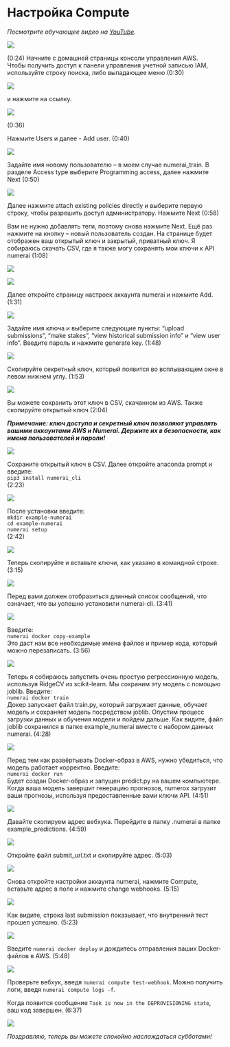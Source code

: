 # Настройка Compute

_Посмотрите обучающее видео на_ [_YouTube_](https://youtu.be/YFgXMpQszpM)_._

![](../.gitbook/assets/c1.png)

(0:24) Начните с домашней страницы консоли управления AWS.\
Чтобы получить доступ к панели управления учетной записью IAM, используйте строку поиска, либо выпадающее меню (0:30)

![](../.gitbook/assets/c2.png)

и нажмите на ссылку.&#x20;

![](../.gitbook/assets/c3.png)

(0:36)&#x20;

Нажмите Users и далее - Add user. (0:40)

![](../.gitbook/assets/c4.png)

Задайте имя новому пользователю – в моем случае numerai\_train. В разделе Access type выберите Programming access, далее нажмите Next (0:50)&#x20;

![](../.gitbook/assets/c5.png)

Далее нажмите attach existing policies directly и выберите первую строку, чтобы разрешить доступ администратору. Нажмите Next (0:58)

Вам не нужно добавлять теги, поэтому снова нажмите Next. Ещё раз нажмите на кнопку – новый пользователь создан. На странице будет отображен ваш открытый ключ и закрытый, приватный ключ. Я собираюсь скачать CSV, где я также могу сохранять мои ключи к API numerai (1:08)

![](../.gitbook/assets/c6.png)

![](../.gitbook/assets/c7.png)

Далее откройте страницу настроек аккаунта numerai и нажмите Add. (1:31)&#x20;

![](../.gitbook/assets/c8.png)

Задайте имя ключа и выберите следующие пункты: “upload submissions”, “make stakes”, “view historical submission info” и “view user info”. Введите пароль и нажмите generate key. (1:48)&#x20;

![](../.gitbook/assets/c10.png)

Скопируйте секретный ключ, который появится во всплывающем окне в левом нижнем углу. (1:53)&#x20;

![](../.gitbook/assets/c11.png)

Вы можете сохранить этот ключ в CSV, скачанном из AWS. Также скопируйте открытый ключ (2:04)

_**Примечание: ключ доступа и секретный ключ позволяют управлять вашими аккаунтами AWS и Numerai. Держите их в безопасности, как имена пользователей и пароли!**_

![](../.gitbook/assets/c12.png)

Сохраните открытый ключ в CSV. Далее откройте anaconda prompt и введите:\
`pip3 install numerai_cli` \
(2:23)&#x20;

![](../.gitbook/assets/c13.png)

После установки введите:\
`mkdir example-numerai`\
`cd example-numerai`\
`numerai setup`\
(2:42)&#x20;

![](../.gitbook/assets/c14.png)

Теперь скопируйте и вставьте ключи, как указано в командной строке. (3:15)

![](../.gitbook/assets/c15.png)

Перед вами должен отобразиться длинный список сообщений, что означает, что вы успешно установили numerai-cli. (3:41)

![](<../.gitbook/assets/c15 (1).png>)

Введите:\
`numerai docker copy-example`\
Это даст нам все необходимые имена файлов и пример кода, который можно перезаписать. (3:56)

![](../.gitbook/assets/c17.png)

Теперь я собираюсь запустить очень простую регрессионную модель, используя RidgeCV из scikit-learn. Мы сохраним эту модель с помощью joblib. Введите:\
`numerai docker train`\
Докер запускает файл train.py, который загружает данные, обучает модель и сохраняет модель посредством joblib. Опустим процесс загрузки данных и обучения модели и пойдем дальше. Как видите, файл joblib сохранился в папке example\_numerai вместе с набором данных numerai. (4:28)

![](../.gitbook/assets/c19.png)

Перед тем как развёртывать Docker-образ в AWS, нужно убедиться, что модель работает корректно. Введите:\
`numerai docker run`\
Будет создан Docker-образ и запущен predict.py на вашем компьютере. Когда ваша модель завершит генерацию прогнозов, numerox загрузит ваши прогнозы, используя предоставленные вами ключи API. (4:51)

![](../.gitbook/assets/c20.png)

Давайте скопируем адрес вебхука. Перейдите в папку .numerai в папке example\_predictions. (4:59)

![](../.gitbook/assets/c21.png)

Откройте файл submit\_url.txt и скопируйте адрес. (5:03)

![](../.gitbook/assets/c22.png)

Снова откройте настройки аккаунта numerai, нажмите Compute, вставьте адрес в поле и нажмите change webhooks. (5:15)&#x20;

![](../.gitbook/assets/c23.png)

Как видите, строка last submission показывает, что внутренний тест прошел успешно. (5:23)&#x20;

![](../.gitbook/assets/c24.png)

Введите `numerai docker deploy` и дождитесь отправления ваших Docker-файлов в AWS. (5:48)

![](../.gitbook/assets/c25.png)

Проверьте вебхук, введя `numerai compute test-webhook`. Можно получить логи, введя `numerai compute logs -f`.

Когда появится сообщение `Task is now in the DEPROVISIONING state`, ваш код завершен. (6:37)&#x20;

![](../.gitbook/assets/c26.png)

_Поздравляю, теперь вы можете спокойно наслаждаться субботами!_
